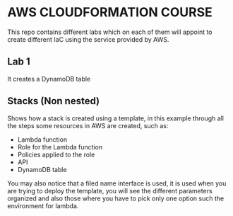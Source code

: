 # AWS CLOUDFORMATION COURSE

This repo contains different labs which on each of them will appoint to create different IaC using  the service provided by AWS.

## Lab 1

It creates a DynamoDB table

## Stacks (Non nested)

Shows how a stack is created using a template, in this example through all the steps some resources in AWS are created, such as:
- Lambda function
- Role for the Lambda function
- Policies applied to the role
- API
- DynamoDB table

You may also notice that a filed name interface is used, it is used when you are trying to deploy the template, you will see the different parameters organized and also those where you have to pick only one option such  the environment for lambda.